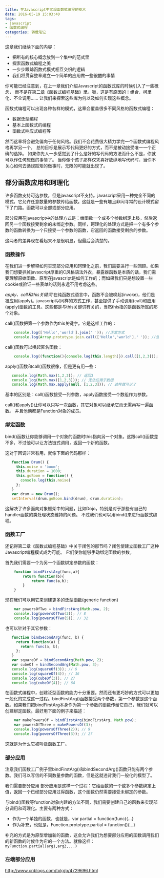 ```yaml
---
title: 在Javascript中实现函数式编程的技术
date: 2016-05-19 15:03:40
tags:
- javascript
- 函数式编程
categories: 转载笔记
---
```

这章我们继续下面的内容：
 - 把所有的核心概念放到一个集中的范式里
 - 探索函数式编程之美
 - 一步步跟踪函数式模式相互交织的逻辑
 - 我们将贯穿整章建立一个简单的应用做一些很酷的事情

你可能已经注意到，在上一章我们介绍Javascript的函数式库的时候引入了一些概念， 而不是在第二章《函数式编程基础》里。呃，这是有原因的！组合、柯里化、不全调用…… 让我们来探索这些库为何以及如何实现这些概念。

函数式编程可以出现各种各样的模式，这章会覆盖很多不同风格的函数式编程：
 - 数据泛型编程
 - 基本上函数式的编程
 - 函数式响应式编程等

然而这章将会避免偏向于任何风格。我们不会花费很大精力学完一个函数式编程风格再学另一个， 总的目标是展示写代码更好的方式，而不是被动接受唯一一个正确的选择。 如果你先人一步感觉到了什么是好的写代码的方法而什么不是，你就可以作任何想做的事情了。 当你像个孩子那样仅凭喜好放纵地写代码时，当你不关心如何去循规蹈矩的做事时，无限的可能就出现了。

## 部分函数应用和珂理化
许多函数支持可选参数，但是javascript不支持。javascript采用一种完全不同的模式，它允许任意数量的参数传给函数。这就是一些有趣且非同寻常的设计模式留下了门路。函数可以全部或部分应用。

部分应用在javascript中的处理方式是：给函数一个或多个参数绑定上肢，然后返回另一个函数接受剩余的未绑定参数。同样，珂理化的处理方式是把一个有多个参数的函数转换为一个只接受一个参数的函数，它返回的函数接受剩余的参数。

这两者的差异现在看起来不是很明显，但最后会清楚的。

### 函数操作
在我们进一步解释如何实现部分应用和珂理化之前，我们需要进行一些回顾。如果我们想要扒掉javascript厚重的C风格语法外衣，暴露器函数是本质的话，我们需要理解原始函数、原型在javascript是如何工作的；而如果我们只是想设置一些cookie或验证一些表单的话则永远不用考虑这些。

*apply、call和this关键词*
在纯函数式语言中，函数不会被唤起(invoke)，他们是被应用(apply)。javascript以同样的方式工作，甚至提供了手动调用(call)和应用(apply)函数的工具。这些都是与this关键词有关的，当然this指的是函数所属的那个对象。

call()函数把第一个参数作为this关键字。它是这样工作的：
```javascript
    console.log(['Hello','world'].join(' ')); //正常方式
    console.log(Array.prototype.join.call(['Hello','world'],' ')); //使用call
```

call()函数可以唤起匿名函数：
```javascript
    console.log((function(){console.log(this.length)}).call([1,2,3]));
```

apply()函数和call()函数很像，但是更有用一些：
```javascript
   console.log(Math.max(1,2,3)); // 返回3
   console.log(Math.max([1,2,3])); // 无法应用于数组
   console.log(Math.max.apply(null, [1,2,3])); // 这样就可以了
```

基本的区别是：call()函数接受一列参数，apply函数接受一个数组作为参数。

call()和apply()让你可以只写一次函数，其它对象可以继承它而无需再写一遍函数。 并且他俩都是Function对象的成员。

### 绑定函数
bind()函数让你能够调用一个对象的函数时this指向另一个对象。这跟call()函数差不多，不过他可以让方法链式调用，返回一个新的函数。

这对于回调非常有用，就像下面的代码那样：
```javascript
   function Drum() {
     this.noise = 'boom';
     this.duration = 1000;
     this.goBoom = function() {
       console.log(this.noise)
     };
   }
   var drum = new Drum();
   setInterval(drum.goBoom.bind(drum), drum.duration);
```

这解决了许多面向对象框架中的问题，比如Dojo，特别是对于那些有自己的handler函数的类处理状态维持的问题。 不过我们也可以用bind()来进行函数式编程。

### 函数工厂
还记得第二章《函数式编程基础》中关于闭包的那节吗？闭包使建立函数工厂这种Javascript编程模式成为可能。 它们使你能够手动绑定函数的参数。

首先我们需要一个为另一个函数绑定参数的函数：
```javascript
    function bindFirstArg(func,a){
        return function(b){
            return func(a,b);
        }
    }
```

现在我们可以用它来创建更多的泛型函数(generic function)
```javascript
    var powersOfTwo = bindFirstArg(Math.pow, 2);
    console.log(powersOfTwo(3)); // 8
    console.log(powersOfTwo(5)); // 32
```

也可以针对于其它参数：
```javascript
   function bindSecondArg(func, b) {
     return function(a) {
       return func(a, b);
     };
   }
   var squareOf = bindSecondArg(Math.pow, 2);
   var cubeOf = bindSecondArg(Math.pow, 3);
   console.log(squareOf(3)); // 9
   console.log(squareOf(4)); // 16
   console.log(cubeOf(3)); // 27
   console.log(cubeOf(4)); // 64
```

在函数式编程中，创建泛型函数的能力十分重要。然而还有更巧妙的方式可以更加一般化的完成这一过程。bindFirstArg()函数接受两个参数，第一个参数是这个函数。如果我们把bindFirstArg本身作为第一个参数的函数传给它自己，我们就可以创建绑定函数。最好用下面的例子来描述：
```javascript
    var makePowersOf = bindFirstArg(bindFirstArg, Math.pow);
    var powersOfThree = makePowersOf(3);
    console.log(powersOfThree(2)); // 9
    console.log(powersOfThree(3)); // 27
```

这就是为什么它被叫做函数工厂。

### 部分应用
注意我们函数工厂例子里bindFirstArg()和bindSecondArg()函数只能有两个参数。我们可以写信的不同数量参数的函数，但是这就违背我们一般化的模型了。

我们需要部分应用
部分应用是这样一个过程：它给函数的一个或多个参数绑定上值，返回一个已经部分应用过得函数，这个函数仍然需要接受未绑定的参数。

与bind()函数等function对象内建的方法不同，我们需要创建自己的函数来实现部分调用和珂理化。主要有两种方式：
 - 作为一个单独的函数，也就是，var partial = function(func){...}
 - 作为补充，也就是，Function.prototype.partial = function(){...}

补充的方式是为原型增加新的函数，这会允许我们为想要部分应用的函数调用我们的新函数的时候作为它的一个方法。就像这样： ```myFunction.partial(arg1,arg2,...)```

### 左端部分应用

http://www.cnblogs.com/tolg/p/4729696.html
